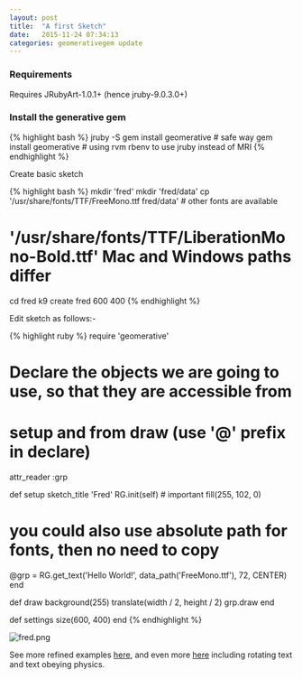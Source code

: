 ```yaml
---
layout: post
title:  "A first Sketch"
date:   2015-11-24 07:34:13
categories: geomerativegem update
---
```


### Requirements

Requires JRubyArt-1.0.1+ (hence jruby-9.0.3.0+)

### Install the generative gem

{% highlight bash %}
jruby -S gem install geomerative # safe way
gem install geomerative # using rvm rbenv to use jruby instead of MRI
{% endhighlight %}

Create basic sketch

{% highlight bash %}
mkdir 'fred'
mkdir 'fred/data'
cp '/usr/share/fonts/TTF/FreeMono.ttf fred/data' # other fonts are available
# '/usr/share/fonts/TTF/LiberationMono-Bold.ttf' Mac and Windows paths differ
cd fred
k9 create fred 600 400
{% endhighlight %}

Edit sketch as follows:-

{% highlight ruby %}
require 'geomerative'

# Declare the objects we are going to use, so that they are accessible from 
# setup and from draw (use '@' prefix in declare)
attr_reader :grp

def setup
  sketch_title 'Fred'
  RG.init(self) # important
  fill(255, 102, 0)
  # you could also use absolute path for fonts, then no need to copy
  @grp = RG.get_text('Hello World!', data_path('FreeMono.ttf'), 72, CENTER)
end

def draw
  background(255)
  translate(width / 2, height / 2)
  grp.draw
end

def settings
  size(600, 400)
end
{% endhighlight %}

![fred.png]({{site.github.url}}/assets/fred.png)

See more refined examples [here][examples], and even more [here][amon] including rotating text and text obeying physics.

[examples]:https://github.com/ruby-processing/geomerativegem/tree/master/examples
[amon]:http://www.creativeapplications.net/processing/generative-typography-processing-tutorial/
